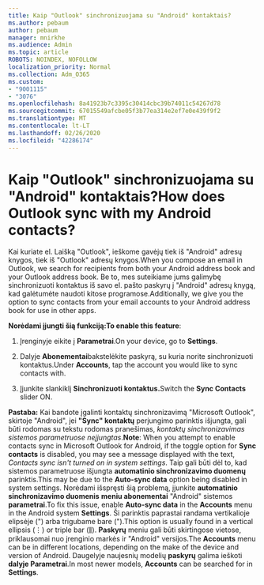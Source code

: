 ```yaml
---
title: Kaip "Outlook" sinchronizuojama su "Android" kontaktais?
ms.author: pebaum
author: pebaum
manager: mnirkhe
ms.audience: Admin
ms.topic: article
ROBOTS: NOINDEX, NOFOLLOW
localization_priority: Normal
ms.collection: Adm_O365
ms.custom:
- "9001115"
- "3076"
ms.openlocfilehash: 8a41923b7c3395c30414cbc39b74011c54267d78
ms.sourcegitcommit: 67015549afcbe05f3b77ea314e2ef7e0e439f9f2
ms.translationtype: MT
ms.contentlocale: lt-LT
ms.lasthandoff: 02/26/2020
ms.locfileid: "42286174"
---
```

# <a name="how-does-outlook-sync-with-my-android-contacts"></a><span data-ttu-id="885cc-102">Kaip "Outlook" sinchronizuojama su "Android" kontaktais?</span><span class="sxs-lookup"><span data-stu-id="885cc-102">How does Outlook sync with my Android contacts?</span></span>

<span data-ttu-id="885cc-103">Kai kuriate el. Laišką "Outlook", ieškome gavėjų tiek iš "Android" adresų knygos, tiek iš "Outlook" adresų knygos.</span><span class="sxs-lookup"><span data-stu-id="885cc-103">When you compose an email in Outlook, we search for recipients from both your Android address book and your Outlook address book.</span></span> <span data-ttu-id="885cc-104">Be to, mes suteikiame jums galimybę sinchronizuoti kontaktus iš savo el. pašto paskyrų į "Android" adresų knygą, kad galėtumėte naudoti kitose programose.</span><span class="sxs-lookup"><span data-stu-id="885cc-104">Additionally, we give you the option to sync contacts from your email accounts to your Android address book for use in other apps.</span></span> 
 
<span data-ttu-id="885cc-105">**Norėdami įjungti šią funkciją:**</span><span class="sxs-lookup"><span data-stu-id="885cc-105">**To enable this feature**:</span></span>
 
1. <span data-ttu-id="885cc-106">Įrenginyje eikite į **Parametrai**.</span><span class="sxs-lookup"><span data-stu-id="885cc-106">On your device, go to **Settings**.</span></span>

2. <span data-ttu-id="885cc-107">Dalyje **Abonementai**bakstelėkite paskyrą, su kuria norite sinchronizuoti kontaktus.</span><span class="sxs-lookup"><span data-stu-id="885cc-107">Under **Accounts**, tap the account you would like to sync contacts with.</span></span>

3. <span data-ttu-id="885cc-108">Įjunkite slankiklį **Sinchronizuoti kontaktus.**</span><span class="sxs-lookup"><span data-stu-id="885cc-108">Switch the **Sync Contacts** slider ON.</span></span>
 
<span data-ttu-id="885cc-109">**Pastaba:** Kai bandote įgalinti kontaktų sinchronizavimą "Microsoft Outlook", skirtoje "Android", jei **"Sync" kontaktų** perjungimo parinktis išjungta, gali būti rodomas su tekstu rodomas pranešimas, *kontaktų sinchronizavimas sistemos parametruose neįjungtas*.</span><span class="sxs-lookup"><span data-stu-id="885cc-109">**Note**: When you attempt to enable contacts sync in Microsoft Outlook for Android, if the toggle option for **Sync contacts** is disabled, you may see a message displayed with the text, *Contacts sync isn't turned on in system settings*.</span></span> <span data-ttu-id="885cc-110">Taip gali būti dėl to, kad sistemos parametruose išjungta **automatinio sinchronizavimo duomenų** parinktis.</span><span class="sxs-lookup"><span data-stu-id="885cc-110">This may be due to the **Auto-sync data** option being disabled in system settings.</span></span> <span data-ttu-id="885cc-111">Norėdami išspręsti šią problemą, įjunkite **automatinio sinchronizavimo duomenis** **meniu abonementai** "Android" sistemos **parametrai**.</span><span class="sxs-lookup"><span data-stu-id="885cc-111">To fix this issue, enable  **Auto-sync data** in the  **Accounts** menu in the Android system  **Settings**.</span></span> <span data-ttu-id="885cc-112">Ši parinktis paprastai randama vertikalioje elipsėje (") arba trigubame bare (").</span><span class="sxs-lookup"><span data-stu-id="885cc-112">This option is usually found in a vertical ellipsis (⋮) or triple bar (⫼).</span></span> <span data-ttu-id="885cc-113">**Paskyrų** meniu gali būti skirtingose vietose, priklausomai nuo įrenginio markės ir "Android" versijos.</span><span class="sxs-lookup"><span data-stu-id="885cc-113">The  **Accounts** menu can be in different locations, depending on the make of the device and version of Android.</span></span> <span data-ttu-id="885cc-114">Daugelyje naujesnių modelių **paskyrų** galima ieškoti **dalyje Parametrai**.</span><span class="sxs-lookup"><span data-stu-id="885cc-114">In most newer models, **Accounts** can be searched for in **Settings**.</span></span>